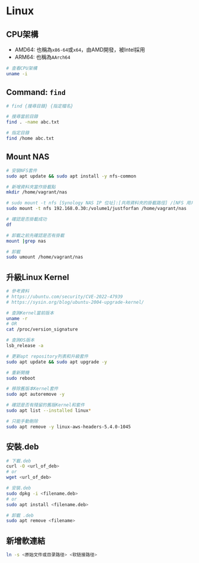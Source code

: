 Linux
===

## CPU架構
- AMD64: 也稱為`x86-64`或`x64`，由AMD開發，被Intel採用
- ARM64: 也稱為`AArch64`
```bash
# 查看CPU架構
uname -i
```

## Command: `find`
```bash
# find {搜尋目錄} {指定檔名}

# 搜尋當前目錄
find . -name abc.txt

# 指定目錄
find /home abc.txt
```

## Mount NAS
```bash
# 安裝NFS套件
sudo apt update && sudo apt install -y nfs-common

# 新增資料夾當作掛載點
mkdir /home/vagrant/nas

# sudo mount -t nfs [Synology NAS IP 位址]:[共用資料夾的掛載路徑] /[NFS 用戶端上的掛載點]
sudo mount -t nfs 192.168.0.30:/volume1/justforfan /home/vagrant/nas

# 確認是否掛載成功
df

# 卸載之前先確認是否有掛載
mount |grep nas

# 卸載
sudo umount /home/vagrant/nas
```

## 升級Linux Kernel
```bash
# 參考資料
# https://ubuntu.com/security/CVE-2022-47939
# https://sysin.org/blog/ubuntu-2004-upgrade-kernel/

# 查詢Kernel當前版本
uname -r
# OR
cat /proc/version_signature

# 查詢OS版本
lsb_release -a

# 更新apt repository列表和升級套件
sudo apt update && sudo apt upgrade -y

# 重新開機
sudo reboot

# 移除舊版本Kernel套件
sudo apt autoremove -y

# 確認是否有殘留的舊版Kernel和套件
sudo apt list --installed linux*

# 只能手動刪除
sudo apt remove -y linux-aws-headers-5.4.0-1045
```

## 安裝.deb
```bash
# 下載.deb
curl -O <url_of_deb>
# or
wget <url_of_deb>

# 安裝.deb
sudo dpkg -i <filename.deb>
# or
sudo apt install <filename.deb>

# 卸載 .deb
sudo apt remove <filename>
```

## 新增軟連結
```bash
ln -s <原始文件或目录路径> <软链接路径>
```
